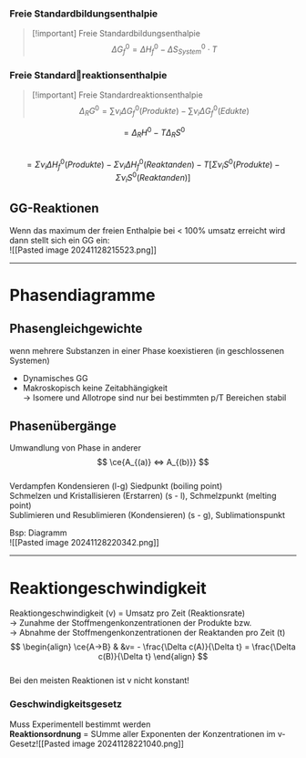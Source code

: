 ### Freie Standardbildungsenthalpie
> [!important] Freie Standardbildungsenthalpie                            
> $$                            
> \Delta G^0_f = \Delta H^0_f - \Delta S^0_{System} \cdot T                            
> $$                            
                            
### Freie Standardreaktionsenthalpie                            
> [!important] Freie Standardreaktionsenthalpie                            
> $$                            
> \Delta_RG^0 = \sum \nu_i\Delta G^0_f(Produkte) -  \sum \nu_i\Delta G^0_f(Edukte)                            
> $$                            
                            
$$                            
= \Delta_RH^0- T \Delta_RS^0                            
$$                            
$$                            
=  \Sigma \nu_i\Delta H^0_f (Produkte) - \Sigma \nu_i\Delta H^0_f (Reaktanden) - T [\Sigma \nu_iS^0(Produkte) - \Sigma \nu_iS^0(Reaktanden)]                            
$$                            
## GG-Reaktionen                            
Wenn das maximum der freien Enthalpie bei < 100% umsatz erreicht wird dann stellt sich ein GG ein:                            
![[Pasted image 20241128215523.png]]                            
- - -                             
# Phasendiagramme                            
## Phasengleichgewichte                            
wenn mehrere Substanzen in einer Phase koexistieren (in geschlossenen Systemen)                            
- Dynamisches GG                            
- Makroskopisch keine Zeitabhängigkeit                            
-> Isomere und Allotrope sind nur bei bestimmten p/T Bereichen stabil                            
## Phasenübergänge                            
Umwandlung von Phase in anderer                            
$$                            
\ce{A_{(a)} <=> A_{(b)}}                            
$$                            
Verdampfen Kondensieren (l-g) Siedpunkt (boiling point)                            
Schmelzen und Kristallisieren (Erstarren) (s - l), Schmelzpunkt (melting point)                            
Sublimieren und Resublimieren (Kondensieren) (s - g), Sublimationspunkt                            
                            
Bsp: Diagramm                            
![[Pasted image 20241128220342.png]]                            
- - -                            
# Reaktiongeschwindigkeit                            
Reaktiongeschwindigkeit (v) = Umsatz pro Zeit (Reaktionsrate)                            
-> Zunahme der Stoffmengenkonzentrationen der Produkte bzw.                            
-> Abnahme der Stoffmengenkonzentrationen der Reaktanden pro Zeit (t)                            
$$                            
\begin{align}                            
\ce{A->B} & &v= - \frac{\Delta c(A)}{\Delta t} = \frac{\Delta c(B)}{\Delta t}                            
\end{align}                            
$$                            
Bei den meisten Reaktionen ist v nicht konstant!                            
                            
### Geschwindigkeitsgesetz                            
Muss Experimentell bestimmt werden                            
	**Reaktionsordnung** = SUmme aller Exponenten der Konzentrationen im v-Gesetz![[Pasted image 20241128221040.png]]                            
